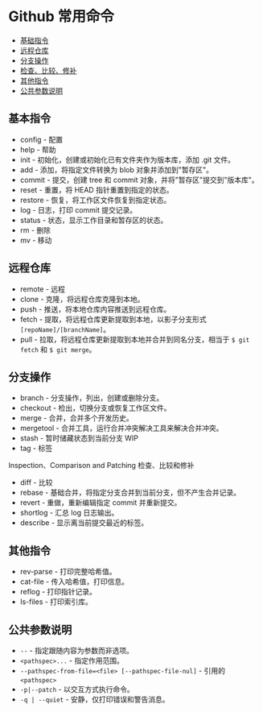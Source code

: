 # Github 常用命令

- [基础指令](/)
- [远程仓库](/)
- [分支操作](/)
- [检查、比较、修补](/)
- [其他指令](/)
- [公共参数说明](/)

## 基本指令

- config - 配置
- help - 帮助
- init - 初始化，创建或初始化已有文件夹作为版本库，添加 .git 文件。
- add - 添加，将指定文件转换为 blob 对象并添加到"暂存区"。
- commit - 提交，创建 tree 和 commit 对象，并将"暂存区"提交到"版本库"。
- reset - 重置，将 HEAD 指针重置到指定的状态。
- restore - 恢复，将工作区文件恢复到指定状态。
- log - 日志，打印 commit 提交记录。
- status - 状态，显示工作目录和暂存区的状态。
- rm - 删除
- mv - 移动

## 远程仓库

- remote - 远程
- clone - 克隆，将远程仓库克隆到本地。
- push - 推送，将本地仓库内容推送到远程仓库。
- fetch - 提取，将远程仓库更新提取到本地，以影子分支形式 `[repoName]/[branchName]`。
- pull - 拉取，将远程仓库更新提取到本地并合并到同名分支，相当于 `$ git fetch` 和 `$ git merge`。

## 分支操作

- branch - 分支操作，列出，创建或删除分支。
- checkout - 检出，切换分支或恢复工作区文件。
- merge - 合并，合并多个开发历史。
- mergetool - 合并工具，运行合并冲突解决工具来解决合并冲突。
- stash - 暂时储藏状态到当前分支 WIP
- tag - 标签

Inspection、Comparison and Patching 检查、比较和修补

- diff - 比较
- rebase - 基础合并，将指定分支合并到当前分支，但不产生合并记录。
- revert - 重做，重新编辑指定 commit 并重新提交。
- shortlog - 汇总 log 日志输出。
- describe - 显示离当前提交最近的标签。

## 其他指令

- rev-parse - 打印完整哈希值。
- cat-file - 传入哈希值，打印信息。
- reflog - 打印指针记录。
- ls-files - 打印索引库。


## 公共参数说明

- `--` - 指定跟随内容为参数而非选项。
- `<pathspec>...` - 指定作用范围。
- `--pathspec-from-file=<file> [--pathspec-file-nul]` - 引用的 `<pathspec>`
- `-p|--patch` - 以交互方式执行命令。
- `-q | --quiet` - 安静，仅打印错误和警告消息。
